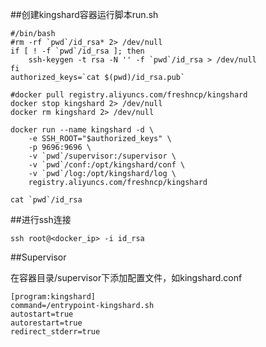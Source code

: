 ##创建kingshard容器运行脚本run.sh

    #/bin/bash
    #rm -rf `pwd`/id_rsa* 2> /dev/null
    if [ ! -f `pwd`/id_rsa ]; then
        ssh-keygen -t rsa -N '' -f `pwd`/id_rsa > /dev/null
    fi
    authorized_keys=`cat $(pwd)/id_rsa.pub`

    #docker pull registry.aliyuncs.com/freshncp/kingshard
    docker stop kingshard 2> /dev/null
    docker rm kingshard 2> /dev/null

    docker run --name kingshard -d \
        -e SSH_ROOT="$authorized_keys" \
        -p 9696:9696 \
        -v `pwd`/supervisor:/supervisor \
        -v `pwd`/conf:/opt/kingshard/conf \
        -v `pwd`/log:/opt/kingshard/log \
        registry.aliyuncs.com/freshncp/kingshard

    cat `pwd`/id_rsa


##进行ssh连接

    ssh root@<docker_ip> -i id_rsa

##Supervisor

在容器目录/supervisor下添加配置文件，如kingshard.conf

    [program:kingshard]
    command=/entrypoint-kingshard.sh
    autostart=true
    autorestart=true
    redirect_stderr=true